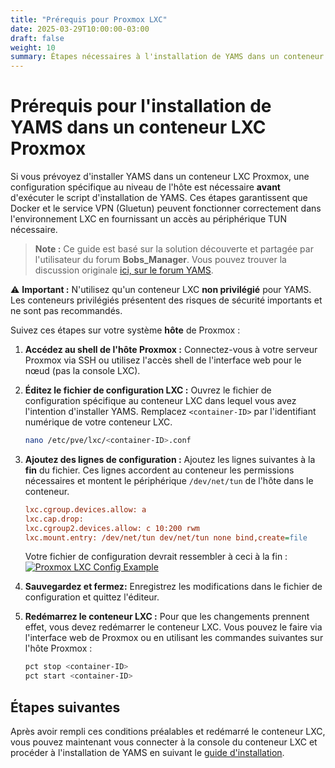 ```yaml
---
title: "Prérequis pour Proxmox LXC"
date: 2025-03-29T10:00:00-03:00 
draft: false
weight: 10
summary: Étapes nécessaires à l'installation de YAMS dans un conteneur LXC Proxmox.
---
```


# Prérequis pour l'installation de YAMS dans un conteneur LXC Proxmox

Si vous prévoyez d'installer YAMS dans un conteneur LXC Proxmox, une configuration spécifique au niveau de l'hôte est nécessaire **avant** d'exécuter le script d'installation de YAMS. Ces étapes garantissent que Docker et le service VPN (Gluetun) peuvent fonctionner correctement dans l'environnement LXC en fournissant un accès au périphérique TUN nécessaire.

>**Note :** Ce guide est basé sur la solution découverte et partagée par l'utilisateur du forum **Bobs_Manager**. Vous pouvez trouver la discussion originale [ici, sur le forum YAMS](https://forum.yams.media/viewtopic.php?t=212).

⚠️ **Important :** N'utilisez qu'un conteneur LXC **non privilégié** pour YAMS. Les conteneurs privilégiés présentent des risques de sécurité importants et ne sont pas recommandés.

Suivez ces étapes sur votre système **hôte** de Proxmox :

1.  **Accédez au shell de l'hôte Proxmox :** Connectez-vous à votre serveur Proxmox via SSH ou utilisez l'accès shell de l'interface web pour le nœud (pas la console LXC).

2.  **Éditez le fichier de configuration LXC :** Ouvrez le fichier de configuration spécifique au conteneur LXC dans lequel vous avez l'intention d'installer YAMS. Remplacez `<container-ID>` par l'identifiant numérique de votre conteneur LXC.
    ```bash
    nano /etc/pve/lxc/<container-ID>.conf
    ```

3.  **Ajoutez des lignes de configuration :** Ajoutez les lignes suivantes à la **fin** du fichier. Ces lignes accordent au conteneur les permissions nécessaires et montent le périphérique `/dev/net/tun` de l'hôte dans le conteneur.
    ```ini
    lxc.cgroup.devices.allow: a
    lxc.cap.drop:
    lxc.cgroup2.devices.allow: c 10:200 rwm
    lxc.mount.entry: /dev/net/tun dev/net/tun none bind,create=file
    ```
    Votre fichier de configuration devrait ressembler à ceci à la fin :
    [![Proxmox LXC Config Example](/pics/proxmox-lxc-config.png)](/pics/proxmox-lxc-config.png)

4.  **Sauvegardez et fermez:** Enregistrez les modifications dans le fichier de configuration et quittez l'éditeur.

5.  **Redémarrez le conteneur LXC :** Pour que les changements prennent effet, vous devez redémarrer le conteneur LXC. Vous pouvez le faire via l'interface web de Proxmox ou en utilisant les commandes suivantes sur l'hôte Proxmox :
    ```bash
    pct stop <container-ID>
    pct start <container-ID>
    ```

## Étapes suivantes

Après avoir rempli ces conditions préalables et redémarré le conteneur LXC, vous pouvez maintenant vous connecter à la console du conteneur LXC et procéder à l'installation de YAMS en suivant le [guide d'installation](/install/steps/).